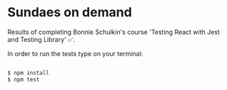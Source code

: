 # Sundaes on demand

Results of completing Bonnie Schulkin's course 'Testing React with Jest and Testing Library' ✅.

In order to run the tests type on your terminal:

```bash

$ npm install
$ npm test

```
